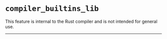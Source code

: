 # `compiler_builtins_lib`

This feature is internal to the Rust compiler and is not intended for general use.

------------------------
